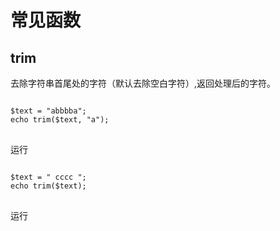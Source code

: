 # 常见函数

## trim

去除字符串首尾处的字符（默认去除空白字符）,返回处理后的字符。

<div x-data>
<pre>
<code class="language-PHP" x-ref="code">
$text = "abbbba";
echo trim($text, "a");
</code>
</pre>
    <div class="flex justify-end">
        <div class="btn" x-on:click="$store.runner_result=window.runner($refs.code.innerText)">运行</div>
    </div>
</div>

<div x-data>
<pre>
<code class="language-PHP" x-ref="code">
$text = " cccc ";
echo trim($text);
</code>
</pre>
    <div class="flex justify-end" x-show="window.runner != undefined">
        <div class="btn" x-on:click="$store.runner_result=window.runner($refs.code.innerText)">运行</div>
    </div>
</div>

<pre x-data x-show="$store.runner_result != ''">
<code x-html="$store.runner_result" class="mt-2"></code>
</pre>

<script>
window.document.addEventListener('alpine:init', () => {
    Alpine.store('runner_result', '')
})

window.Alpine.start()
</script>

